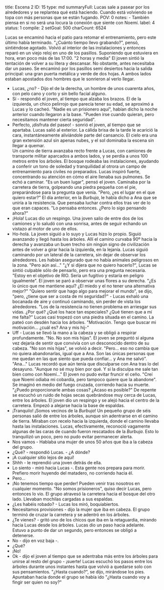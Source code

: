 title:          Escena 2
ID:             15
type:           md
summaryFull:    Lucas sale a pasear por los alrededores y se replantea qué está haciendo. Cuando está volviendo se topa con más personas que se están fugando.
POV:            0
notes:          - También piensa en si no será una locura la conexión que siente con Noemí.
label:          4
status:         1
compile:        2
setGoal:        500
charCount:      6524


Lucas se encaminó hacia el patio para retomar el entrenamiento, pero este último había terminado.
"¿Cuánto tiempo llevo grabando?", pensó, sintiéndose agotado.
Volvió al interior de las instalaciones y entonces reparó en un viejo reloj en uno de los pasillos. Suponiendo que estuviera en hora, eran poco más de las 17:00.
"2 horas y media"
El joven sintió la tentación de volver a su litera y descansar. No obstante, antes necesitaba dar un paseo. Se encaminó por los pasillos semi desiertos hacia la salida principal: una gran puerta metálica y verde de dos hojas. A ambos lados estaban apostados dos hombres que le sonrieron al verlo llegar.
- Lucas, ¿no? - Dijo el de la derecha, un hombre de unos cuarenta años, con pelo cano y corto y sin bello facial alguno.
- Sí - respondió el joven, al tiempo que alzaba los brazos.
El de la izquierda, un chico pelirrojo que parecía tener su edad, se aproximó a Lucas y lo cacheó.
"Nadie es un prisionero aquí", habían dicho la noche anterior cuando llegaron a la base. "Pueden irse cuando quieran, pero necesitamos mantener cierta seguridad".
- Perfecto, ¡disfruta del paseo! - sonrió el joven, al tiempo que se apartaba.
Lucas salió al exterior.
La cálida brisa de la tarde le acarició la cara, instantáneamente aliviándole parte del cansancio. El cielo era una gran extensión azul sin apenas nubes, y el sol dominaba la escena sin llegar a quemar.  
Un camino de tierra avanzaba recto frente a Lucas, con camiones de transporte militar aparcados a ambos lados, y se perdía a unos 100 metros entre los árboles. El bosque rodeaba las instalaciones, ayudando a conferir un tono de soledad y tranquilidad al otrora un campo de entrenamiento para civiles no preparados.
Lucas inspiró fuerte, concentrando su atención en cómo el aire llenaba sus pulmones. Se echó a caminar.
"Es un buen lugar", pensó el joven. Caminaba por la carretera de tierra, golpeando una piedra pequeña con el pie, preparándose para la pregunta que venía. "Pero, ¿es el lugar en el que quiero estar?"
El día anterior, en la *Burbuja*, le había dicho a Ana que se uniría a la resistencia. Que pensaba luchar contra ellos tras ver de lo que eran capaces. "Lo pensaba entonces. ¿Pero lo sigo pensando ahora?"
- ¡Hola!
Lucas dio un respingo. Una joven salio de entre dos de los camiones y lo saludó con una sonrisa, antes de seguir echando un vistazo al motor de uno de ellos.
- Ho-hola.
La joven siguió a lo suyo y Lucas hizo lo propio. Siguió avanzando y llegó hasta los árboles. Allí el camino curvaba 90º hacia la derecha y avanzaba un buen trecho sin ningún signo de civilización antes de volver a girar hacia la izquierda, en la lejanía.
Lucas siguió caminando por un lateral de la carretera, sin dejar de observar los alrededores. Les habían asegurado que no había animales peligrosos en la zona. "Pero aún así..."
"¿Y si dijera que no quiero hacerlo?", Lucas se sintió culpable sólo de pensarlo, pero era una pregunta necesaria. "Estoy en el objetivo de RIO. Sería un fugitivo y estaría en peligro igualmente".
El joven se paró a observar unas flores a su derecha. "¿Es lo único que me mantiene aquí? ¿El miedo y el no tener una alternativa mejor?"
"Quiero sentir que hago algo para mejorar el mundo", se dijo, "pero, ¿tiene que ser a costa de mi seguridad?" - Lucas exhaló una bocanada de aire y continuó caminando, sin perder de vista los alrededores. "Los de la resistencia no tienen problema en arriesgar sus vidas. ¿Por qué? ¿Qué los hace tan especiales? ¿Qué tienen que a mí me falta?"
Lucas casi tropezó con una piedra situada en el camino. La pateó con desdén hacia los árboles.
"Motivación. Tengo que buscar mi motivación... ¿cuál es? Ana y mis hij-"
- Uff - Lucas se llevó la mano a la cabeza y se obligó a respirar profundamente.
"No. No son mis hijas".
El joven se preguntó si alguna vez dejaría de sentir que convivía con un desconocido dentro de su cabeza.
"No son mis hijas", se volvió a decir. "Pero... eso no cambia que no quiera abandonarlas, igual que a Ana. Son las únicas personas que me quedan en las que siento que pueda confiar... y Ana me salvó".
"Ana..."
Lucas recordó que aún tenía que disculparse con Ana tras lo del desayuno. "Aunque no sé muy bien por qué. Y si la disculpa me sale tan bien como con Noemí..."
El joven no pudo evitar fruncir el ceño.
"Creí que Noemí odiaba mi cobardía, pero tampoco quiere que la abandone". Se imaginó en medio del fuego cruzada, corriendo hacia su muerte. "¿Puedo proporcionarle ambas cosas? ¿Acaso es posible?"
De repente se escuchó un ruido de hojas secas quebrándose muy cerca de Lucas, entre los árboles. El joven dio un respingo y se alejó hacia el centro de la carretera. Empezó a alejarse hacia la base de espaldas.
- ¡Tranquilo! ¡Somos vecinos de la *Burbuja*!
Un pequeño grupo de séis personas salió de entre los árboles, aunque sin adentrarse en el camino de tierra. Miraban con recelo hacia la izquierda, donde el camino llevaba hasta las instalaciones.
Lucas, efectivamente, reconoció vagamente algunas de las caras de cuando fueron rescatados de la *Burbuja*. Esto lo tranquilizó un poco, pero no pudo evitar permanecer alerta.
- Nos vamos - Hablaba una mujer de unos 50 años que iba a la cabeza del grupo.
- ¿Qué? - respondió Lucas. - ¿A dónde?
- ¡A cualquier sitio lejos de aquí!
- Shhh - le reprendió una joven detrás de ella.
- Lo siento - miró hacia Lucas -. Esta gente nos prepara para morir. Prefiero morir huyendo del matadero, no corriendo hacia él.
- Pero...
- ¡No tenemos tiempo que perder! Pueden venir tras nosotros en cualquier momento.
"No somos prisioneros", quiso decir Lucas, pero entonces lo vio. El grupo atravesó la carretera hacia el bosque del otro lado. Llevaban mochilas cargadas a sus espaldas.
- ¿Les habéis robado? - Lucas los miró, boquiabiertos.
- Necesitamos provisiones - dijo la mujer que iba en cabeza. El grupo terminó de cruzar la carretera y se adentró en los árboles.
- ¿Te vienes? - gritó uno de los chicos que iba en la retaguardia, mirando hacia Lucas desde los árboles.
Lucas dio un paso hacia adelante. Estuvo a punto de dar un segundo, pero entonces se obligó a detenerse.
- No - dijo en voz baja -.
- ¿Qué?
- ¡No!
- Ok - dijo el joven al tiempo que se adentraba más entre los árboles para unirse al resto del grupo - ¡suerte!
Lucas escuchó los pasos entre los árboles durante unos instantes hasta que volvió a quedarse solo con sus pensamientos.
"¿Hasta cuando?", se dijo, mirándose los pies. Apuntaban hacia donde el grupo se había ido "¿Hasta cuando voy a fingir ser quien no soy?"